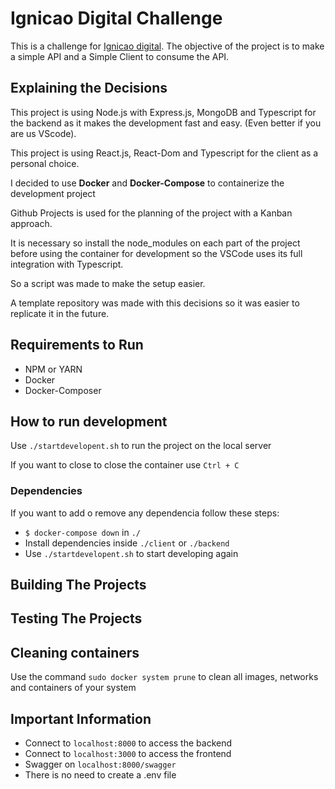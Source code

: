 # Ignicao Digital Challenge

This is a challenge for [Ignicao digital](https://www.ignicaodigital.com.br/).
The objective of the project is to make a simple API and a Simple Client to consume the API.

## Explaining the Decisions

This project is using Node.js with Express.js, MongoDB and Typescript for the backend as it makes the development fast and easy. (Even better if you are us VScode).

This project is using React.js, React-Dom and Typescript for the client as a personal choice.

I decided to use **Docker** and **Docker-Compose** to containerize the development project

Github Projects is used for the planning of the project with a Kanban approach.

It is necessary so install the node_modules on each part of the project before using the container for development so the VSCode uses its full integration with Typescript.

So a script was made to make the setup easier.

A template repository was made with this decisions so it was easier to replicate it in the future.

## Requirements to Run

- NPM or YARN
- Docker
- Docker-Composer

## How to run development

Use `./startdevelopent.sh` to run the project on the local server

If you want to close to close the container use `Ctrl + C`

### Dependencies

If you want to add o remove any dependencia follow these steps:

- `$ docker-compose down` in `./`
- Install dependencies inside `./client` or `./backend`
- Use `./startdevelopent.sh` to start developing again

## Building The Projects

## Testing The Projects

## Cleaning containers

Use the command `sudo docker system prune` to clean all images, networks and containers of your system

## Important Information

- Connect to `localhost:8000` to access the backend
- Connect to `localhost:3000` to access the frontend
- Swagger on `localhost:8000/swagger`
- There is no need to create a .env file
